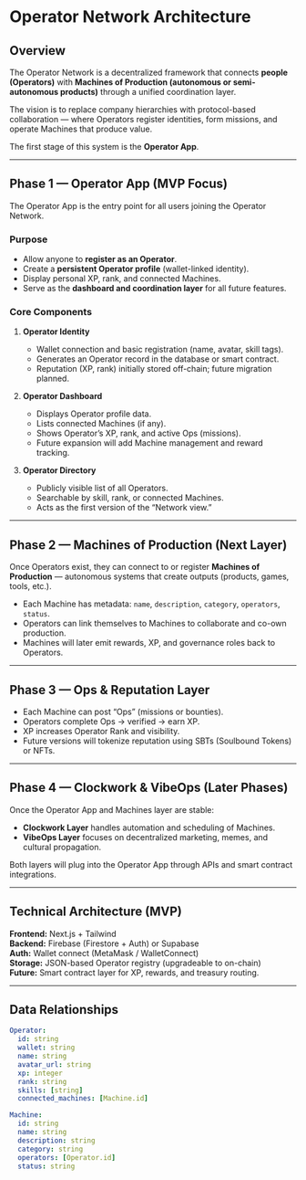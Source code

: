 # Operator Network Architecture

## Overview
The Operator Network is a decentralized framework that connects **people (Operators)** with **Machines of Production (autonomous or semi-autonomous products)** through a unified coordination layer.

The vision is to replace company hierarchies with protocol-based collaboration — where Operators register identities, form missions, and operate Machines that produce value.

The first stage of this system is the **Operator App**.

---

## Phase 1 — Operator App (MVP Focus)
The Operator App is the entry point for all users joining the Operator Network.

### Purpose
- Allow anyone to **register as an Operator**.
- Create a **persistent Operator profile** (wallet-linked identity).
- Display personal XP, rank, and connected Machines.
- Serve as the **dashboard and coordination layer** for all future features.

### Core Components
1. **Operator Identity**
   - Wallet connection and basic registration (name, avatar, skill tags).
   - Generates an Operator record in the database or smart contract.
   - Reputation (XP, rank) initially stored off-chain; future migration planned.

2. **Operator Dashboard**
   - Displays Operator profile data.
   - Lists connected Machines (if any).
   - Shows Operator’s XP, rank, and active Ops (missions).
   - Future expansion will add Machine management and reward tracking.

3. **Operator Directory**
   - Publicly visible list of all Operators.
   - Searchable by skill, rank, or connected Machines.
   - Acts as the first version of the “Network view.”

---

## Phase 2 — Machines of Production (Next Layer)
Once Operators exist, they can connect to or register **Machines of Production** — autonomous systems that create outputs (products, games, tools, etc.).

- Each Machine has metadata: `name`, `description`, `category`, `operators`, `status`.
- Operators can link themselves to Machines to collaborate and co-own production.
- Machines will later emit rewards, XP, and governance roles back to Operators.

---

## Phase 3 — Ops & Reputation Layer
- Each Machine can post “Ops” (missions or bounties).
- Operators complete Ops → verified → earn XP.
- XP increases Operator Rank and visibility.
- Future versions will tokenize reputation using SBTs (Soulbound Tokens) or NFTs.

---

## Phase 4 — Clockwork & VibeOps (Later Phases)
Once the Operator App and Machines layer are stable:
- **Clockwork Layer** handles automation and scheduling of Machines.
- **VibeOps Layer** focuses on decentralized marketing, memes, and cultural propagation.

Both layers will plug into the Operator App through APIs and smart contract integrations.

---

## Technical Architecture (MVP)
**Frontend:** Next.js + Tailwind  
**Backend:** Firebase (Firestore + Auth) or Supabase  
**Auth:** Wallet connect (MetaMask / WalletConnect)  
**Storage:** JSON-based Operator registry (upgradeable to on-chain)  
**Future:** Smart contract layer for XP, rewards, and treasury routing.

---

## Data Relationships

```yaml
Operator:
  id: string
  wallet: string
  name: string
  avatar_url: string
  xp: integer
  rank: string
  skills: [string]
  connected_machines: [Machine.id]

Machine:
  id: string
  name: string
  description: string
  category: string
  operators: [Operator.id]
  status: string
